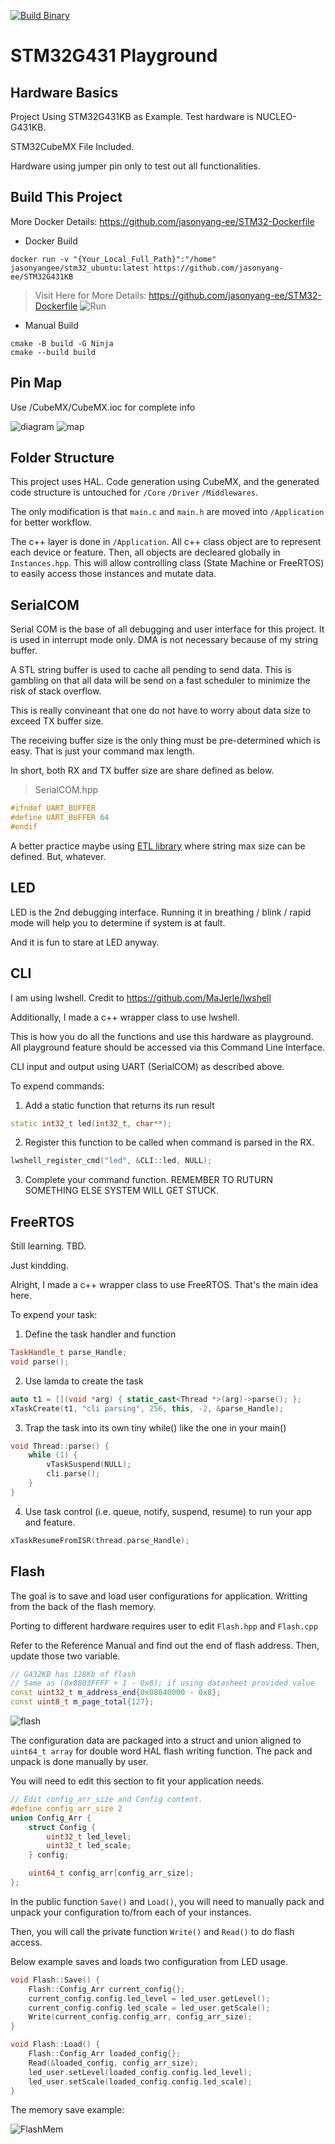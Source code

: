 [![Build Binary](https://github.com/jasonyang-ee/STM32G431KB/actions/workflows/build-all.yml/badge.svg?branch=main)](https://github.com/jasonyang-ee/STM32G431KB/actions/workflows/build-all.yml)

# STM32G431 Playground

## Hardware Basics

Project Using STM32G431KB as Example. Test hardware is NUCLEO-G431KB.

STM32CubeMX File Included.

Hardware using jumper pin only to test out all functionalities.





## Build This Project

More Docker Details: https://github.com/jasonyang-ee/STM32-Dockerfile

- Docker Build
```
docker run -v "{Your_Local_Full_Path}":"/home" jasonyangee/stm32_ubuntu:latest https://github.com/jasonyang-ee/STM32G431KB
```
> Visit Here for More Details: https://github.com/jasonyang-ee/STM32-Dockerfile
![Run](doc/img/run.gif)

- Manual Build
```
cmake -B build -G Ninja
cmake --build build
```



## Pin Map

Use /CubeMX/CubeMX.ioc for complete info

![diagram](doc/img/HardwareMap.png)
![map](doc/img/PinMap.png)



## Folder Structure

This project uses HAL. Code generation using CubeMX, and the generated code structure is untouched for `/Core` `/Driver` `/Middlewares`.

The only modification is that `main.c` and `main.h` are moved into `/Application` for better workflow.

The c++ layer is done in `/Application`. All c++ class object are to represent each device or feature. Then, all objects are decleared globally in `Instances.hpp`. This will allow controlling class (State Machine or FreeRTOS) to easily access those instances and mutate data.




## SerialCOM

Serial COM is the base of all debugging and user interface for this project. It is used in interrupt mode only. DMA is not necessary because of my string buffer.

A STL string buffer is used to cache all pending to send data. This is gambling on that all data will be send on a fast scheduler to minimize the risk of stack overflow.

This is really convineant that one do not have to worry about data size to exceed TX buffer size.

The receiving buffer size is the only thing must be pre-determined which is easy. That is just your command max length.

In short, both RX and TX buffer size are share defined as below.

> SerialCOM.hpp
```c++
#ifndef UART_BUFFER
#define UART_BUFFER 64
#endif
```

A better practice maybe using [ETL library](https://www.etlcpp.com/) where string max size can be defined. But, whatever.



## LED

LED is the 2nd debugging interface. Running it in breathing / blink / rapid mode will help you to determine if system is at fault.

And it is fun to stare at LED anyway.



## CLI

I am using lwshell. Credit to https://github.com/MaJerle/lwshell

Additionally, I made a c++ wrapper class to use lwshell.

This is how you do all the functions and use this hardware as playground. All playground feature should be accessed via this Command Line Interface.

CLI input and output using UART (SerialCOM) as described above.

To expend commands:
1. Add a static function that returns its run result
```c++
static int32_t led(int32_t, char**);
```
2. Register this function to be called when command is parsed in the RX.
```c++
lwshell_register_cmd("led", &CLI::led, NULL);
```
3. Complete your command function. REMEMBER TO RUTURN SOMETHING ELSE SYSTEM WILL GET STUCK.


## FreeRTOS

Still learning. TBD.

Just kindding.

Alright, I made a c++ wrapper class to use FreeRTOS. That's the main idea here.

To expend your task:
1. Define the task handler and function
```c++
TaskHandle_t parse_Handle;
void parse();
```
2. Use lamda to create the task
```c++
auto t1 = [](void *arg) { static_cast<Thread *>(arg)->parse(); };
xTaskCreate(t1, "cli parsing", 256, this, -2, &parse_Handle);
```
3. Trap the task into its own tiny while() like the one in your main()
```c++
void Thread::parse() {
    while (1) {
		vTaskSuspend(NULL);
        cli.parse();
    }
}
```
4. Use task control (i.e. queue, notify, suspend, resume) to run your app and feature.
```c++
xTaskResumeFromISR(thread.parse_Handle);
```




## Flash

The goal is to save and load user configurations for application. Writting from the back of the flash memory.

Porting to different hardware requires user to edit `Flash.hpp` and `Flash.cpp`

Refer to the Reference Manual and find out the end of flash address. Then, update those two variable.

```c++
// G432KB has 128Kb of flash
// Same as (0x0803FFFF + 1 - 0x8); if using datasheet provided value
const uint32_t m_address_end{0x08040000 - 0x8};
const uint8_t m_page_total{127};
```

![flash](doc/img/FlashTable.png)


The configuration data are packaged into a struct and union aligned to `uint64_t array` for double word HAL flash writing function. The pack and unpack is done manually by user.

You will need to edit this section to fit your application needs.

```c++
// Edit config_arr_size and Config content.
#define config_arr_size 2
union Config_Arr {
	struct Config {
		uint32_t led_level;
		uint32_t led_scale;
	} config;

	uint64_t config_arr[config_arr_size];
};
```

In the public function `Save()` and `Load()`, you will need to manually pack and unpack your configuration to/from each of your instances.

Then, you will call the private function `Write()` and `Read()` to do flash access.

Below example saves and loads two configuration from LED usage.

```c++
void Flash::Save() {
    Flash::Config_Arr current_config{};
    current_config.config.led_level = led_user.getLevel();
    current_config.config.led_scale = led_user.getScale();
    Write(current_config.config_arr, config_arr_size);
}

void Flash::Load() {
    Flash::Config_Arr loaded_config{};
    Read(&loaded_config, config_arr_size);
	led_user.setLevel(loaded_config.config.led_level);
    led_user.setScale(loaded_config.config.led_scale);
}
```

The memory save example:

![FlashMem](doc/img/FlashMem.png)